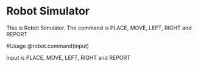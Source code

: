 Robot Simulator
=================
This is Robot Simulator. The command is PLACE, MOVE, LEFT, RIGHT and REPORT

#Usage
@robot.command(input)

Input is PLACE, MOVE, LEFT, RIGHT and REPORT
